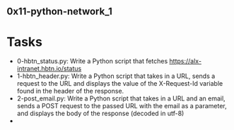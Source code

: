 ## 0x11-python-network_1

# Tasks
- 0-hbtn_status.py: Write a Python script that fetches https://alx-intranet.hbtn.io/status
- 1-hbtn_header.py: Write a Python script that takes in a URL, sends a request to the URL and displays the value of the X-Request-Id variable found in the header of the response.
- 2-post_email.py: Write a Python script that takes in a URL and an email, sends a POST request to the passed URL with the email as a parameter, and displays the body of the response (decoded in utf-8)
- 